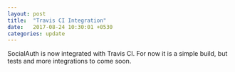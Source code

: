 ```yaml
---
layout: post
title:  "Travis CI Integration"
date:   2017-08-24 10:30:01 +0530
categories: update
---
```


SocialAuth is now integrated with Travis CI. For now it is a simple build, but tests and more integrations to come soon.
